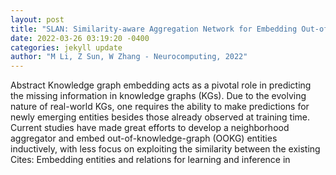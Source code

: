 ```yaml
--- 
layout: post 
title: "SLAN: Similarity-aware Aggregation Network for Embedding Out-of-Knowledge-Graph Entities" 
date: 2022-03-26 03:19:20 -0400 
categories: jekyll update 
author: "M Li, Z Sun, W Zhang - Neurocomputing, 2022" 
--- 
```

Abstract Knowledge graph embedding acts as a pivotal role in predicting the missing information in knowledge graphs (KGs). Due to the evolving nature of real-world KGs, one requires the ability to make predictions for newly emerging entities besides those already observed at training time. Current studies have made great efforts to develop a neighborhood aggregator and embed out-of-knowledge-graph (OOKG) entities inductively, with less focus on exploiting the similarity between the existing Cites: Embedding entities and relations for learning and inference in